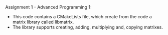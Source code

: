 Assignment 1 - Advanced Programming 1:

* This code contains a CMakeLists file, which create from the code a matrix library called libmatrix. 
* The library supports creating, adding, multiplying and, copying matrixes.   
